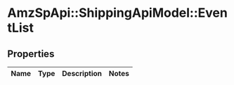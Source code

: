 # AmzSpApi::ShippingApiModel::EventList

## Properties
Name | Type | Description | Notes
------------ | ------------- | ------------- | -------------


